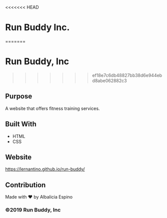 <<<<<<< HEAD
# Run Buddy Inc.
=======
# Run Buddy, Inc
>>>>>>> ef18e7c6db48827bb38d6e944ebd8abe062882c3

## Purpose
A website that offers fitness training services. 

## Built With
* HTML
* CSS

## Website
https://lernantino.github.io/run-buddy/

## Contribution
Made with ❤️ by Albalicia Espino

### ©️2019 Run Buddy, Inc 
